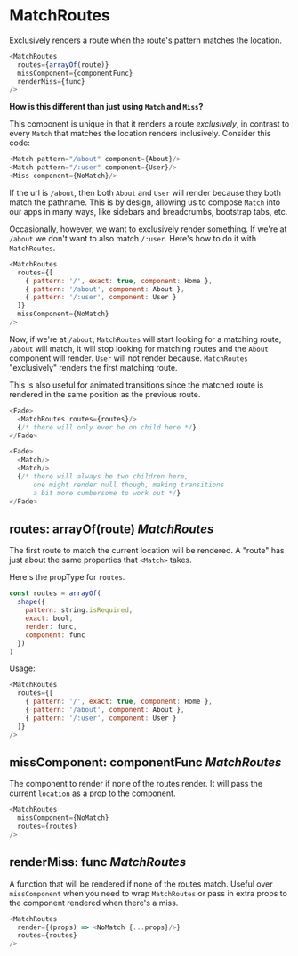 # MatchRoutes

Exclusively renders a route when the route's pattern matches the location.

```js
<MatchRoutes
  routes={arrayOf(route)}
  missComponent={componentFunc}
  renderMiss={func}
/>
```

**How is this different than just using `Match` and `Miss`?**

This component is unique in that it renders a route *exclusively*, in contrast to every `Match` that matches the location renders inclusively. Consider this code:

```js
<Match pattern="/about" component={About}/>
<Match pattern="/:user" component={User}/>
<Miss component={NoMatch}/>
```

If the url is `/about`, then both `About` and `User` will render because they both match the pathname. This is by design, allowing us to compose `Match` into our apps in many ways, like sidebars and breadcrumbs, bootstrap tabs, etc.

Occasionally, however, we want to exclusively render something. If we're at `/about` we don't want to also match `/:user`.  Here's how to do it with `MatchRoutes`.

```js
<MatchRoutes
  routes={[
    { pattern: '/', exact: true, component: Home },
    { pattern: '/about', component: About },
    { pattern: '/:user', component: User }
  ]}
  missComponent={NoMatch}
/>
```

Now, if we're at `/about`, `MatchRoutes` will start looking for a matching route, `/about` will match, it will stop looking for matching routes and the `About` component will render. `User` will not render because. `MatchRoutes` "exclusively" renders the first matching route.

This is also useful for animated transitions since the matched route is rendered in the same position as the previous route.

```js
<Fade>
  <MatchRoutes routes={routes}/>
  {/* there will only ever be on child here */}
</Fade>

<Fade>
  <Match/>
  <Match/>
  {/* there will always be two children here,
      one might render null though, making transitions
      a bit more cumbersome to work out */}
</Fade>
```

## routes: arrayOf(route) _MatchRoutes_

The first route to match the current location will be rendered. A "route" has just about the same properties that `<Match>` takes.

Here's the propType for `routes`.

```js
const routes = arrayOf(
  shape({
    pattern: string.isRequired,
    exact: bool,
    render: func,
    component: func
  })
)
```

Usage:

```js
<MatchRoutes
  routes={[
    { pattern: '/', exact: true, component: Home },
    { pattern: '/about', component: About },
    { pattern: '/:user', component: User }
  ]}
/>
```

## missComponent: componentFunc _MatchRoutes_

The component to render if none of the routes render. It will pass the
current `location` as a prop to the component.

```js
<MatchRoutes
  missComponent={NoMatch}
  routes={routes}
/>
```

## renderMiss: func _MatchRoutes_

A function that will be rendered if none of the routes match. Useful over `missComponent` when you need to wrap `MatchRoutes` or pass in extra props to the component rendered when there's a miss.

```js
<MatchRoutes
  render={(props) => <NoMatch {...props}/>}
  routes={routes}
/>
```
